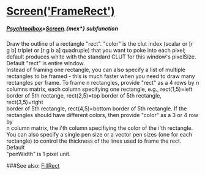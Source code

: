 # [Screen('FrameRect')](Screen-FrameRect) 
##### [Psychtoolbox](Pyschtoolbox)>[Screen](Screen).{mex*} subfunction


Draw the outline of a rectangle "rect". "color" is the clut index (scalar or [r  
g b] triplet or [r g b a] quadruple) that you want to poke into each pixel;   
default produces white with the standard CLUT for this window's pixelSize.  
Default "rect" is entire window.  
Instead of framing one rectangle, you can also specify a list of multiple  
rectangles to be framed - this is much faster when you need to draw many  
rectangles per frame. To frame n rectangles, provide "rect" as a 4 rows by n  
columns matrix, each column specifying one rectangle, e.g., rect(1,5)=left  
border of 5th rectange, rect(2,5)=top border of 5th rectangle, rect(3,5)=right  
border of 5th rectangle, rect(4,5)=bottom border of 5th rectangle. If the  
rectangles should have different colors, then provide "color" as a 3 or 4 row by  
n column matrix, the i'th column specifiying the color of the i'th rectangle.  
You can also specify a single pen size or a vector pen sizes (one for each  
rectangle) to control the thickness of the lines used to frame the rect. Default  
"penWidth" is 1 pixel unit.   


###See also:
[FillRect](Screen-FillRect)
